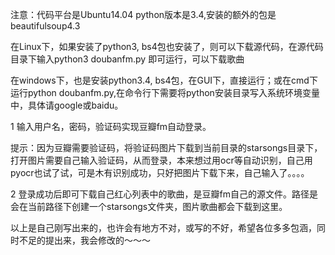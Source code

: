 注意：代码平台是Ubuntu14.04 python版本是3.4,安装的额外的包是beautifulsoup4.3

在Linux下，如果安装了python3, bs4包也安装了，则可以下载源代码，在源代码目录下输入python3 doubanfm.py
即可运行，可以下载歌曲

在windows下，也是安装python3.4, bs4包，在GUI下，直接运行；或在cmd下运行python doubanfm.py,在命令行下需要将python安装目录写入系统环境变量中，具体请google或baidu。

1 输入用户名，密码，验证码实现豆瓣fm自动登录。

提示：因为豆瓣需要验证码，将验证码图片下载到当前目录的starsongs目录下，打开图片需要自己输入验证码，从而登录，本来想过用ocr等自动识别，自己用pyocr也试了试，可是木有识别成功，只好把图片下载下来，自己输入了。。。。

2 登录成功后即可下载自己红心列表中的歌曲，是豆瓣fm自己的源文件。路径是会在当前路径下创建一个starsongs文件夹，图片歌曲都会下载到这里。

以上是自己刚写出来的，也许会有地方不对，或写的不好，希望各位多多包涵，同时不足的提出来，我会修改的～～～

